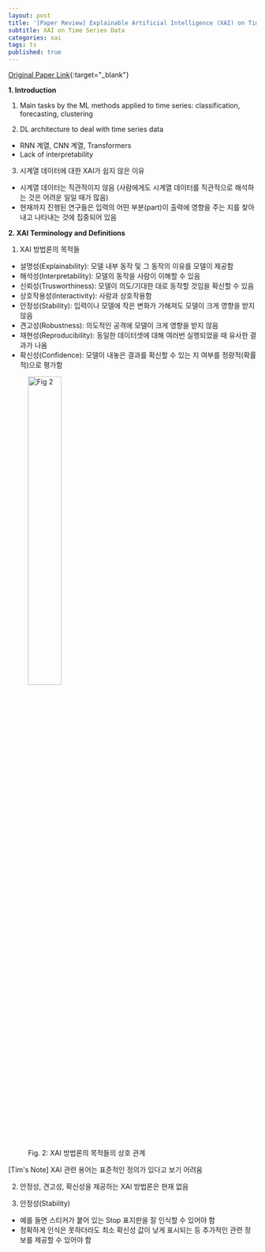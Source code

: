 ```yaml
---
layout: post
title: '[Paper Review] Explainable Artificial Intelligence (XAI) on Time Series Data - A Survey'
subtitle: XAI on Time Series Data
categories: xai
tags: ts
published: true
---
```

[Original Paper Link](https://arxiv.org/pdf/2104.00950.pdf){:target="_blank"}

**1. Introduction**

1) Main tasks by the ML methods applied to time series: classification, forecasting, clustering

2) DL architecture to deal with time series data
- RNN 계열, CNN 계열, Transformers
- Lack of interpretability

3) 시계열 데이터에 대한 XAI가 쉽지 않은 이유
- 시계열 데이터는 직관적이지 않음 (사람에게도 시계열 데이터를 직관적으로 해석하는 것은 어려운 일일 때가 많음)
- 현재까지 진행된 연구들은 입력의 어떤 부분(part)이 출력에 영향을 주는 지를 찾아내고 나타내는 것에 집중되어 있음

**2. XAI Terminology and Definitions**

1) XAI 방법론의 목적들
- 설명성(Explainability): 모델 내부 동작 및 그 동작의 이유를 모델이 제공함
- 해석성(Interpretability): 모델의 동작을 사람이 이해할 수 있음
- 신뢰성(Trusworthiness): 모델이 의도/기대한 대로 동작할 것임을 확신할 수 있음
- 상호작용성(Interactivity): 사람과 상호작용함
- 안정성(Stability): 입력이나 모델에 작은 변화가 가해져도 모델이 크게 영향을 받지 않음
- 견고성(Robustness): 의도적인 공격에 모델이 크게 영향을 받지 않음
- 재현성(Reproducibility): 동일한 데이터셋에 대해 여러번 실행되었을 때 유사한 결과가 나옴
- 확신성(Confidence): 모델이 내놓은 결과를 확신할 수 있는 지 여부를 정량적(확률적)으로 평가함

<figure>
  <img src="https://AllAboutXAI.github.io/assets/img/XAI/ts/2022-06-02-xai-ts-PaperReview_1_1.jpg" alt="Fig 2" style="width:40%">
  <figcaption>Fig. 2: XAI 방법론의 목적들의 상호 관계</figcaption>
</figure>

[Tim's Note] XAI 관련 용어는 표준적인 정의가 있다고 보기 어려움

2) 안정성, 견고성, 확신성을 제공하는 XAI 방법론은 현재 없음

3) 안정성(Stability)
- 예를 들면 스티커가 붙어 있는 Stop 표지판을 잘 인식할 수 있어야 함
- 정확하게 인식은 못하더라도 최소 확신성 값이 낮게 표시되는 등 추가적인 관련 정보를 제공할 수 있어야 함
